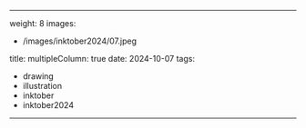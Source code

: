 
---
weight: 8
images:
- /images/inktober2024/07.jpeg

title:
multipleColumn: true
date: 2024-10-07
tags:
- drawing
- illustration
- inktober
- inktober2024
---

